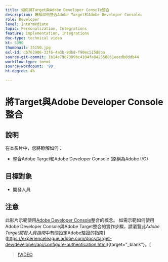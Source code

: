 ```yaml
---
title: 如何將Target與Adobe Developer Console整合
description: 瞭解如何整合Adobe Target和Adobe Developer Console。
role: Developer
level: Intermediate
topic: Personalization, Integrations
feature: Implementation, Integrations
doc-type: technical video
kt: 5390
thumbnail: 35150.jpg
exl-id: db763906-33f6-4a3b-9db8-f90ec515d8ba
source-git-commit: 1b14e7987309bc4104fa842558861eeedb0ddb44
workflow-type: tm+mt
source-wordcount: '90'
ht-degree: 4%

---
```


# 將Target與Adobe Developer Console整合

## 說明

在本影片中，您將瞭解如何：

* 整合Adobe Target和Adobe Developer Console (原稱為Adobe I/O)

## 目標對象

* 開發人員

## 注意

此影片示範使用[Adobe Developer Console](https://developer.adobe.com/developer-console/)整合的概念。 如需示範如何使用Adobe Developer Console與Adobe Target整合的實作步驟，請瀏覽此&#x200B;*Adobe Target開發人員指南*&#x200B;中有關設定Adobe驗證的指南](https://experienceleague.adobe.com/docs/target-dev/developer/api/configure-authentication.html){target="_blank"}。[

>[!VIDEO](https://video.tv.adobe.com/v/35150/?quality=12)
